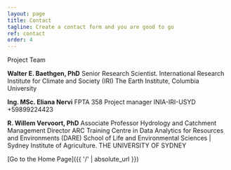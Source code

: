 ```yaml
---
layout: page
title: Contact
tagline: Create a contact form and you are good to go
ref: contact
order: 4
---
```

Project Team

**Walter E. Baethgen, PhD** 
Senior Research Scientist. International Research Institute for Climate and Society (IRI)
The Earth Institute, Columbia University 

**Ing. MSc. Eliana Nervi**
FPTA 358 Project manager
INIA-IRI-USYD
+59899224423

**R. Willem Vervoort, PhD**
Associate Professor Hydrology and Catchment Management 
Director ARC Training Centre in Data Analytics for Resources and Environments (DARE) 
School of Life and Environmental Sciences | Sydney Institute of Agriculture. THE UNIVERSITY OF SYDNEY



[Go to the Home Page]({{ '/' | absolute_url }})
